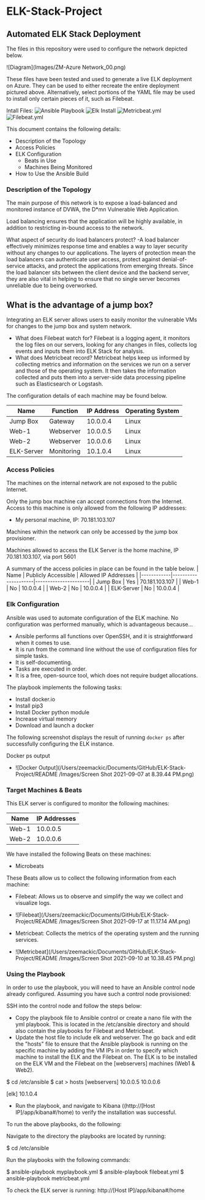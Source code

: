 # ELK-Stack-Project
## Automated ELK Stack Deployment

The files in this repository were used to configure the network depicted below.

![Diagram](Images/ZM-Azure Network_00.png)

These files have been tested and used to generate a live ELK deployment on Azure. They can be used to either recreate the entire deployment pictured above. Alternatively, select portions of the YAML file may be used to install only certain pieces of it, such as Filebeat.

Intall Files:
![Ansible Playbook](Ansible/myplaybook.yml)
![Elk Install](Ansible/install_elk.yml)
![Metricbeat.yml](Ansible/metricbeat.yml)
![Filebeat.yml](Ansible/filebeat.yml)

This document contains the following details:
- Description of the Topology
- Access Policies
- ELK Configuration
  - Beats in Use
  - Machines Being Monitored
- How to Use the Ansible Build


### Description of the Topology

The main purpose of this network is to expose a load-balanced and monitored instance of DVWA, the D*mn Vulnerable Web Application.

Load balancing ensures that the application will be highly available, in addition to restricting in-bound access to the network.

What aspect of security do load balancers protect? 
-A load balancer effectively minimizes response time and enables a way to layer security without any changes to our applications. The layers of protection mean the load balancers can authenticate user access, protect against denial-of-service attacks, and protect the applications from emerging threats. Since the load balancer sits between the client device and the backend server, they are also vital in helping to ensure that no single server becomes unreliable due to being overworked.

What is the advantage of a jump box?
-

Integrating an ELK server allows users to easily monitor the vulnerable VMs for changes to the jump box and system network.
- What does Filebeat watch for? Filebeat is a logging agent, it monitors the log files on our servers, looking for any changes in files, collects log events and inputs them into ELK Stack for analysis.
- What does Metricbeat record? Metricbeat helps keep us informed by collecting metrics and information on the services we run on a server and those of the operating system. It then takes the information collected and puts them into a server-side data processing pipeline such as Elasticsearch or Logstash.

The configuration details of each machine may be found below.

| Name       | Function   | IP Address | Operating System |
|------------|------------|------------|------------------|
| Jump Box   | Gateway    | 10.0.0.4   | Linux            |
| Web-1      | Webserver  | 10.0.0.5   | Linux            |
| Web-2      | Webserver  | 10.0.0.6   | Linux            |
| ELK-Server | Monitoring | 10.1.0.4   | Linux            |

### Access Policies

The machines on the internal network are not exposed to the public Internet. 

Only the jump box machine can accept connections from the Internet. Access to this machine is only allowed from the following IP addresses:
- My personal machine, IP: 70.181.103.107

Machines within the network can only be accessed by the jump box provisioner.

Machines allowed to access the ELK Server is the home machine, IP 70.181.103.107, via port 5601

A summary of the access policies in place can be found in the table below.
| Name       | Publicly Accessible | Allowed IP Addresses |
|------------|---------------------|----------------------|
| Jump Box   | Yes                 | 70.181.103.107       |
| Web-1      | No                  | 10.0.0.4             |
| Web-2      | No                  | 10.0.0.4             |
| ELK-Server | No                  | 10.0.0.4             |

### Elk Configuration

Ansible was used to automate configuration of the ELK machine. No configuration was performed manually, which is advantageous because...

- Ansible performs all functions over OpenSSH, and it is straightforward when it comes to use.
- It is run from the command line without the use of configuration files for simple tasks.
- It is self-documenting.
- Tasks are executed in order.
- It is a free, open-source tool, which does not require budget allocations.

The playbook implements the following tasks:
- Install docker.io
- Install pip3
- Install Docker python module
- Increase virtual memory
- Download and launch a docker

The following screenshot displays the result of running `docker ps` after successfully configuring the ELK instance.

Docker ps output

- ![Docker Output](/Users/zeemackic/Documents/GitHub/ELK-Stack-Project/README /Images/Screen Shot 2021-09-07 at 8.39.44 PM.png)

### Target Machines & Beats
This ELK server is configured to monitor the following machines:

| Name  | IP Addresses |
|-------|--------------|
| Web-1 | 10.0.0.5     |
| Web-2 | 10.0.0.6     |


We have installed the following Beats on these machines:
- Microbeats

These Beats allow us to collect the following information from each machine:
- Filebeat: Allows us to observe and simplify the way we collect and visualize logs.

- ![Filebeat](/Users/zeemackic/Documents/GitHub/ELK-Stack-Project/README /Images/Screen Shot 2021-09-17 at 11.17.14 AM.png)

- Metricbeat: Collects the metrics of the operating system and the running services.

- ![Metricbeat](/Users/zeemackic/Documents/GitHub/ELK-Stack-Project/README /Images/Screen Shot 2021-09-10 at 10.38.45 PM.png)

### Using the Playbook
In order to use the playbook, you will need to have an Ansible control node already configured. Assuming you have such a control node provisioned: 

SSH into the control node and follow the steps below:
- Copy the playbook file to Ansible control or create a nano file with the yml playbook. This is located in the /etc/ansible directory and should also contain the playbooks for Filebeat and Metricbeat.
- Update the host file to include elk and webserver. The go back and edit the "hosts" file to ensure that the Ansible playbook is running on the specific machine by adding the VM IPs in order to specify which machine to install the ELK and the Filebeat on. 
The ELK is to be installed on the ELK VM and the Filebeat on the [webservers] machines (Web1 & Web2).

$ cd /etc/ansible
$ cat > hosts 
[webservers]
10.0.0.5
10.0.0.6

[elk]
10.1.0.4


- Run the playbook, and navigate to Kibana ((http://[Host IP]/app/kibana#/home) to verify the installation was successful.


To run the above playbooks, do the following:

Navigate to the directory the playbooks are located by running: 

$ cd /etc/ansible

Run the playbooks with the following commands:

$ ansible-playbook myplaybook.yml
$ ansible-playbook filebeat.yml
$ ansible-playbook metricbeat.yml


To check the ELK server is running:
http://[Host IP]/app/kibana#/home

